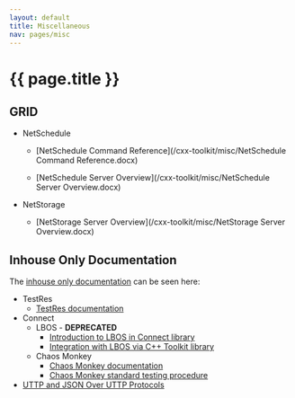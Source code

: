 ```yaml
---
layout: default
title: Miscellaneous
nav: pages/misc
---
```


{{ page.title }}
===============================

GRID
-------------------------------
-   NetSchedule

    -   [NetSchedule Command Reference](/cxx-toolkit/misc/NetSchedule Command Reference.docx)

    -   [NetSchedule Server Overview](/cxx-toolkit/misc/NetSchedule Server Overview.docx)

-   NetStorage

    -   [NetStorage Server Overview](/cxx-toolkit/misc/NetStorage Server Overview.docx)
    
Inhouse Only Documentation
-------------------------------
The [inhouse only documentation](https://confluence.ncbi.nlm.nih.gov/pages/viewpage.action?pageId=36408685) can be seen here:

-   TestRes
    -   [TestRes documentation](https://confluence.ncbi.nlm.nih.gov/display/CT/TestRes+documentation)
-   Connect
    -   LBOS - **DEPRECATED**
        -   [Introduction to LBOS in Connect library](https://confluence.ncbi.nlm.nih.gov/display/CT/Introduction+to+LBOS+in+Connect+library)
        -   [Integration with LBOS via C++ Toolkit library](https://confluence.ncbi.nlm.nih.gov/pages/viewpage.action?pageId=51121913)
    -   Chaos Monkey
        -   [Chaos Monkey documentation](https://confluence.ncbi.nlm.nih.gov/display/~elisovdn/Chaos+Monkey+documentation)
        -   [Chaos Monkey standard testing procedure](https://confluence.ncbi.nlm.nih.gov/display/~elisovdn/Chaos+Monkey+standard+testing+procedure)
-  [UTTP and JSON Over UTTP Protocols](https://confluence.ncbi.nlm.nih.gov/display/CT/UTTP+and+JSON+Over+UTTP+Protocols) 
